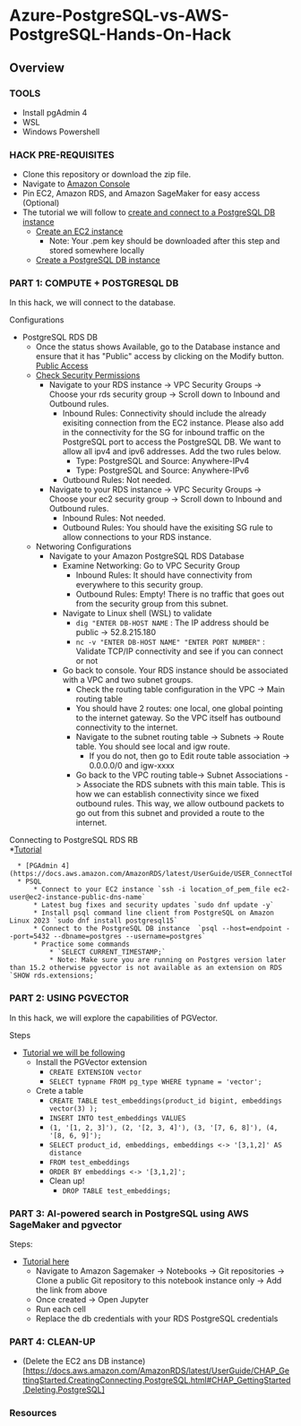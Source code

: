 # Azure-PostgreSQL-vs-AWS-PostgreSQL-Hands-On-Hack

## Overview

### TOOLS
* Install pgAdmin 4
* WSL
* Windows Powershell

### HACK PRE-REQUISITES 

* Clone this repository or download the zip file.
* Navigate to [Amazon Console](https://gpsus.signin.aws.amazon.com/console)
* Pin EC2, Amazon RDS, and Amazon SageMaker for easy access (Optional)
* The tutorial we will follow to [create and connect to a PostgreSQL DB instance](https://docs.aws.amazon.com/AmazonRDS/latest/UserGuide/CHAP_GettingStarted.CreatingConnecting.PostgreSQL.html)
    * [Create an EC2 instance](https://docs.aws.amazon.com/AmazonRDS/latest/UserGuide/CHAP_GettingStarted.CreatingConnecting.PostgreSQL.html#CHAP_GettingStarted.Creating.RDSPostgreSQL.EC2)
        * Note: Your .pem key should be downloaded after this step and stored somewhere locally
    * [Create a PostgreSQL DB instance](https://docs.aws.amazon.com/AmazonRDS/latest/UserGuide/CHAP_GettingStarted.CreatingConnecting.PostgreSQL.html#CHAP_GettingStarted.Creating.PostgreSQL)


### PART 1: COMPUTE + POSTGRESQL DB

In this hack, we will connect to the database.

Configurations
   * PostgreSQL RDS DB
        * Once the status shows Available, go to the Database instance and ensure that it has "Public" access by clicking on the Modify button. [Public Access](https://docs.aws.amazon.com/AmazonRDS/latest/UserGuide/Overview.DBInstance.Modifying.html)
        * [Check Security Permissions](https://docs.aws.amazon.com/AmazonRDS/latest/UserGuide/Overview.DBInstance.Modifying.html)
             * Navigate to your RDS instance -> VPC Security Groups -> Choose your rds security group -> Scroll down to Inbound and Outbound rules. 
                  * Inbound Rules: Connectivity should include the already exisiting connection from the EC2 instance. Please also add in the connectivity for the SG for inbound traffic on the PostgreSQL port to access the PostgreSQL DB. We want to allow all ipv4 and ipv6 addresses. Add the two rules below.
                      * Type: PostgreSQL and Source: Anywhere-IPv4
                      * Type: PostgreSQL and Source: Anywhere-IPv6
                  * Outbound Rules: Not needed.
             * Navigate to your RDS instance -> VPC Security Groups -> Choose your ec2 security group -> Scroll down to Inbound and Outbound rules.
                  * Inbound Rules: Not needed.
                  * Outbound Rules: You should have the exisiting SG rule to allow connections to your RDS instance.
        * Networing Configurations
             * Navigate to your Amazon PostgreSQL RDS Database
                  * Examine Networking: Go to VPC Security Group
                      * Inbound Rules: It should have connectivity from everywhere to this security group.
                      * Outbound Rules: Empty! There is no traffic that goes out from the security group from this subnet.
                  * Navigate to Linux shell (WSL) to validate
                       * `dig "ENTER DB-HOST NAME` : The IP address should be public -> 52.8.215.180
                       * `nc -v "ENTER DB-HOST NAME" "ENTER PORT NUMBER"` : Validate TCP/IP connectivity and see if you can connect or not 
                  * Go back to console. Your RDS instance should be associated with a VPC and two subnet groups.
                       * Check the routing table configuration in the VPC -> Main routing table
                       * You should have 2 routes: one local, one global pointing to the internet gateway. So the VPC itself has outbound connectivity to the internet.
                       * Navigate to the subnet routing table -> Subnets -> Route table. You should see local and igw route.
                            * If you do not, then go to Edit route table association -> 0.0.0.0/0 and igw-xxxx
                       * Go back to the VPC routing table-> Subnet Associations -> Associate the RDS subnets with this main table. This is how we can establish connectivity since we fixed outbound rules. This way, we allow outbound packets to go out from this subnet and provided a route to the internet.

Connecting to PostgreSQL RDS RB                 
       *[Tutorial](https://docs.aws.amazon.com/AmazonRDS/latest/UserGuide/CHAP_GettingStarted.CreatingConnecting.PostgreSQL.html#CHAP_GettingStarted.Connecting.PostgreSQL)
    
      * [PGAdmin 4](https://docs.aws.amazon.com/AmazonRDS/latest/UserGuide/USER_ConnectToPostgreSQLInstance.html#USER_ConnectToPostgreSQLInstance.pgAdmin)
      * PSQL 
          * Connect to your EC2 instance `ssh -i location_of_pem_file ec2-user@ec2-instance-public-dns-name`
          * Latest bug fixes and security updates `sudo dnf update -y`
          * Install psql command line client from PostgreSQL on Amazon Linux 2023 `sudo dnf install postgresql15`
          * Connect to the PostgreSQL DB instance  `psql --host=endpoint --port=5432 --dbname=postgres --username=postgres`
          * Practice some commands
              * `SELECT CURRENT_TIMESTAMP;`
              * Note: Make sure you are running on Postgres version later than 15.2 otherwise pgvector is not available as an extension on RDS `SHOW rds.extensions;`                  



### PART 2: USING PGVECTOR

In this hack, we will explore the capabilities of PGVector.

Steps 
* [Tutorial we will be following](https://aws.amazon.com/blogs/database/building-ai-powered-search-in-postgresql-using-amazon-sagemaker-and-pgvector/)
     * Install the PGVector extension
          * `CREATE EXTENSION vector`
          * `SELECT typname FROM pg_type WHERE typname = 'vector';`
     * Crete a table
          * `CREATE TABLE test_embeddings(product_id bigint, embeddings vector(3) );`
          * `INSERT INTO test_embeddings VALUES`
          * `(1, '[1, 2, 3]'), (2, '[2, 3, 4]'), (3, '[7, 6, 8]'), (4, '[8, 6, 9]');`
          * `SELECT product_id, embeddings, embeddings <-> '[3,1,2]' AS distance`
          * `FROM test_embeddings`
          * `ORDER BY embeddings <-> '[3,1,2]';`
          * Clean up!
               * `DROP TABLE test_embeddings;`

### PART 3: AI-powered search in PostgreSQL using AWS SageMaker and pgvector

Steps:
* [Tutorial here](https://github.com/aws-samples/rds-postgresql-pgvector/tree/main)
   * Navigate to Amazon Sagemaker -> Notebooks -> Git repositories -> Clone a public Git repository to this notebook instance only -> Add the link from above 
   * Once created -> Open Jupyter
   * Run each cell
   * Replace the db credentials with your RDS PostgreSQL credentials
     
### PART 4: CLEAN-UP

* (Delete the EC2 ans DB instance)[https://docs.aws.amazon.com/AmazonRDS/latest/UserGuide/CHAP_GettingStarted.CreatingConnecting.PostgreSQL.html#CHAP_GettingStarted.Deleting.PostgreSQL]

### Resources 



